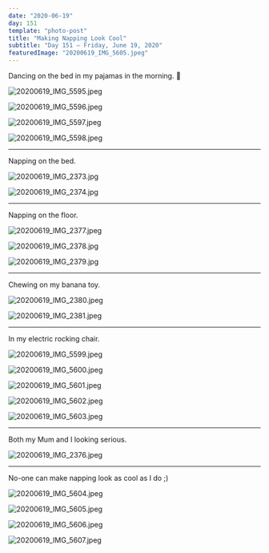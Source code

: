 ```yaml
---
date: "2020-06-19"
day: 151
template: "photo-post"
title: "Making Napping Look Cool"
subtitle: "Day 151 – Friday, June 19, 2020"
featuredImage: "20200619_IMG_5605.jpeg"
---
```


Dancing on the bed in my pajamas in the morning. 🕺

![20200619_IMG_5595.jpeg](20200619_IMG_5595.jpeg)

![20200619_IMG_5596.jpeg](20200619_IMG_5596.jpeg)

![20200619_IMG_5597.jpeg](20200619_IMG_5597.jpeg)

![20200619_IMG_5598.jpeg](20200619_IMG_5598.jpeg)

<hr />

Napping on the bed.

![20200619_IMG_2373.jpg](20200619_IMG_2373.jpg)

![20200619_IMG_2374.jpg](20200619_IMG_2374.jpg)

<hr />

Napping on the floor.

![20200619_IMG_2377.jpeg](20200619_IMG_2377.jpeg)

![20200619_IMG_2378.jpg](20200619_IMG_2378.jpg)

![20200619_IMG_2379.jpg](20200619_IMG_2379.jpg)

<hr />

Chewing on my banana toy.

![20200619_IMG_2380.jpeg](20200619_IMG_2380.jpeg)

![20200619_IMG_2381.jpeg](20200619_IMG_2381.jpeg)

<hr />

In my electric rocking chair.

![20200619_IMG_5599.jpeg](20200619_IMG_5599.jpeg)

![20200619_IMG_5600.jpeg](20200619_IMG_5600.jpeg)

![20200619_IMG_5601.jpeg](20200619_IMG_5601.jpeg)

![20200619_IMG_5602.jpeg](20200619_IMG_5602.jpeg)

![20200619_IMG_5603.jpeg](20200619_IMG_5603.jpeg)

<hr />

Both my Mum and I looking serious.

![20200619_IMG_2376.jpeg](20200619_IMG_2376.jpeg)

<hr />

No-one can make napping look as cool as I do ;)

![20200619_IMG_5604.jpeg](20200619_IMG_5604.jpeg)

![20200619_IMG_5605.jpeg](20200619_IMG_5605.jpeg)

![20200619_IMG_5606.jpeg](20200619_IMG_5606.jpeg)

![20200619_IMG_5607.jpeg](20200619_IMG_5607.jpeg)
